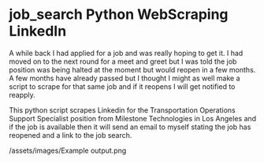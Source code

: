 # job_search Python WebScraping LinkedIn
A while back I had applied for a job and was really hoping to get it. I had moved on to the next round for a meet and greet but I was told the job position was being halted at the moment but would reopen in a few months. A few months have already passed but I thought I might as well make a script to scrape for that same job and if it reopens I will get notified to reapply. 

This python script scrapes Linkedin for the Transportation Operations Support Specialist position from Milestone Technologies in Los Angeles and if the job is available then it will send an email to myself stating the job has reopened and a link to the job search.

/assets/images/Example output.png
